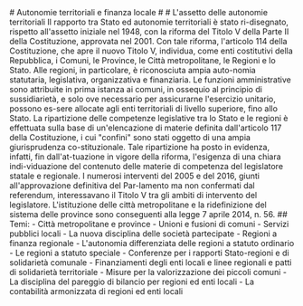 <!-- Temi dell'attività parlamentare nella XVIII legislatura -->   # Autonomie territoriali e finanza locale #  # L'assetto delle autonomie territoriali   Il rapporto tra Stato ed autonomie territoriali è stato ri-disegnato, rispetto all'assetto iniziale nel 1948, con la riforma del Titolo V della Parte II della Costituzione, approvata nel 2001. Con tale riforma, l'articolo 114 della Costituzione, che apre il nuovo Titolo V, individua, come enti costitutivi della Repubblica, i Comuni, le Province, le Città metropolitane, le Regioni e lo Stato. Alle regioni, in particolare, è riconosciuta ampia auto-nomia statutaria, legislativa, organizzativa e finanziaria. Le funzioni amministrative sono attribuite in prima istanza ai comuni, in ossequio al principio di sussidiarietà, e solo ove necessario per assicurarne l'esercizio unitario, possono es-sere allocate agli enti territoriali di livello superiore, fino allo Stato. La ripartizione delle competenze legislative tra lo Stato e le regioni è effettuata sulla base di un'elencazione di materie definita dall'articolo 117 della Costituzione, i cui "confini" sono stati oggetto di una ampia giurisprudenza co-stituzionale. Tale ripartizione ha posto in evidenza, infatti, fin dall'at-tuazione in vigore della riforma, l'esigenza di una chiara indi-viduazione del contenuto delle materie di competenza del legislatore statale e regionale. I numerosi interventi del 2005 e del 2016, giunti all'approvazione definitiva del Par-lamento ma non confermati dal referendum, interessavano il Titolo V tra gli ambiti di intervento del legislatore. L'istituzione delle città metropolitane e la ridefinizione del sistema delle province sono conseguenti alla legge 7 aprile 2014, n. 56.   ## Temi: - Città metropolitane e province - Unioni e fusioni di comuni - Servizi pubblici locali - La nuova disciplina delle società partecipate - Regioni a finanza regionale - L'autonomia differenziata delle regioni a statuto ordinario - Le regioni a statuto speciale - Conferenze per i rapporti Stato-regioni e di solidarietà comunale - Finanziamenti degli enti locali e linee regionali e patti di solidarietà territoriale - Misure per la valorizzazione dei piccoli comuni - La disciplina del pareggio di bilancio per regioni ed enti locali - La contabilità armonizzata di regioni ed enti locali  <!-- Camera dei deputati -->   <!-- page 17 -->
